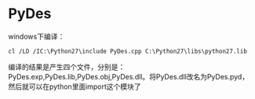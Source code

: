# PyDes

windows下编译：

`cl /LD /IC:\Python27\include PyDes.cpp C:\Python27\libs\python27.lib`

编译的结果是产生四个文件，分别是：PyDes.exp,PyDes.lib,PyDes.obj,PyDes.dll。将PyDes.dll改名为PyDes.pyd，然后就可以在python里面import这个模块了
